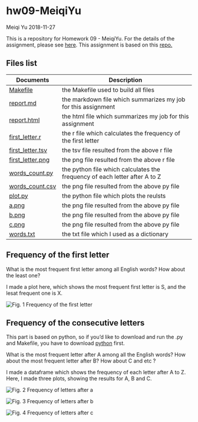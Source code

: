 hw09-MeiqiYu
================
Meiqi Yu
2018-11-27

This is a repository for Homework 09 - MeiqiYu. For the details of the
assignment, please see
[here](http://stat545.com/Classroom/assignments/hw09/hw09.html). This
assignment is based on this
[repo.](https://github.com/STAT545-UBC/make-activity)

## Files list

| Documents                                                                                              | Description                                                                |
| ------------------------------------------------------------------------------------------------------ | -------------------------------------------------------------------------- |
| [Makefile](https://github.com/STAT545-UBC-students/hw09-MeiqiYu/blob/master/Makefile)                  | the Makefile used to build all files                                       |
| [report.md](https://github.com/STAT545-UBC-students/hw09-MeiqiYu/blob/master/report.md)                | the markdown file which summarizes my job for this assignment              |
| [report.html](https://github.com/STAT545-UBC-students/hw09-MeiqiYu/blob/master/report.html)            | the html file which summarizes my job for this assignment                  |
| [first\_letter.r](https://github.com/STAT545-UBC-students/hw09-MeiqiYu/blob/master/first_letter.r)     | the r file which calculates the frequency of the first letter              |
| [first\_letter.tsv](https://github.com/STAT545-UBC-students/hw09-MeiqiYu/blob/master/first_letter.tsv) | the tsv file resulted from the above r file                                |
| [first\_letter.png](https://github.com/STAT545-UBC-students/hw09-MeiqiYu/blob/master/first_letter.png) | the png file resulted from the above r file                                |
| [words\_count.py](https://github.com/STAT545-UBC-students/hw09-MeiqiYu/blob/master/words_count.py)     | the python file which calculates the frequency of each letter after A to Z |
| [words\_count.csv](https://github.com/STAT545-UBC-students/hw09-MeiqiYu/blob/master/words_count.csv)   | the png file resulted from the above py file                               |
| [plot.py](https://github.com/STAT545-UBC-students/hw09-MeiqiYu/blob/master/plot.py)                    | the python file which plots the reulsts                                    |
| [a.png](https://github.com/STAT545-UBC-students/hw09-MeiqiYu/blob/master/a.png)                        | the png file resulted from the above py file                               |
| [b.png](https://github.com/STAT545-UBC-students/hw09-MeiqiYu/blob/master/b.png)                        | the png file resulted from the above py file                               |
| [c.png](https://github.com/STAT545-UBC-students/hw09-MeiqiYu/blob/master/c.png)                        | the png file resulted from the above py file                               |
| [words.txt](https://github.com/STAT545-UBC-students/hw09-MeiqiYu/blob/master/words.txt)                | the txt file which I used as a dictionary                                  |

## Frequency of the first letter

What is the most frequent first letter among all English words? How
about the least one?

I made a plot here, which shows the most frequent first letter is S, and
the lesat frequent one is X.

![*Fig. 1* Frequency of the first
letter](https://github.com/STAT545-UBC-students/hw09-MeiqiYu/blob/master/first_letter.png)

## Frequency of the consecutive letters

This part is based on python, so if you’d like to download and run the
.py and Makefile, you have to download
[python](https://www.python.org/downloads/) first.

What is the most frequent letter after A among all the English words?
How about the most frequent letter after B? How about C and etc ?

I made a dataframe which shows the frequency of each letter after A to
Z. Here, I made three plots, showing the results for A, B and C.

![*Fig. 2* Frequency of letters after
a](https://github.com/STAT545-UBC-students/hw09-MeiqiYu/blob/master/a.png)

![*Fig. 3* Frequency of letters after
b](https://github.com/STAT545-UBC-students/hw09-MeiqiYu/blob/master/b.png)

![*Fig. 4* Frequency of letters after
c](https://github.com/STAT545-UBC-students/hw09-MeiqiYu/blob/master/c.png)
